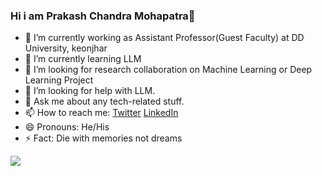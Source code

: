 ### Hi i am Prakash Chandra Mohapatra👋

- 🔭 I’m currently working as Assistant Professor(Guest Faculty) at DD University, keonjhar
- 🌱 I’m currently learning LLM
- 👯 I’m looking for research collaboration on Machine Learning or Deep Learning Project
- 🤔 I’m looking for help with LLM.
- 💬 Ask me about any tech-related stuff.
- 📫 How to reach me: [Twitter](https://mobile.twitter.com/PRAKASH84688302)  [LinkedIn](https://www.linkedin.com/in/prakash-mohapatra-36672a1b1/)
- 😄 Pronouns: He/His
- ⚡ Fact: Die with memories not dreams
<img src = "https://github-readme-stats.vercel.app/api?username=Prakash4-8&&show_icons=true&title_color=ffff&icon_color=05a653&text_color=7368b3&bg_color=3b0e4a">
